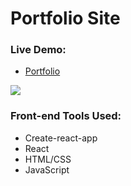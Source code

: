 # Portfolio Site
### Live Demo:
  - <a href="https://tonymndz.github.io/Portfolio-Frontend/">Portfolio</a>
  <img align="" src="https://i.ibb.co/JddmdJs/firefox-Rmz79-D7y-B0.png">

### Front-end Tools Used:
  - Create-react-app
  - React
  - HTML/CSS
  - JavaScript
